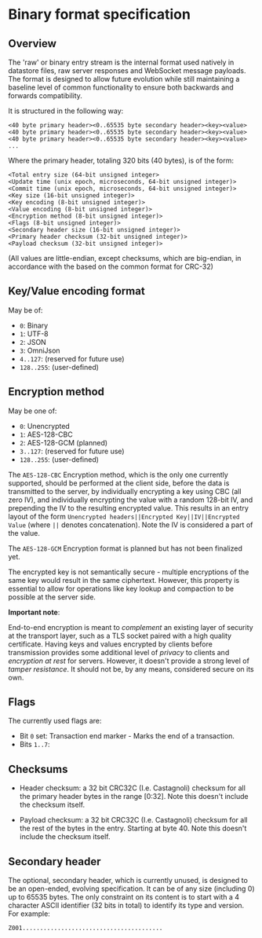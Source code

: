 # Binary format specification

## Overview

The 'raw' or binary entry stream is the internal format used natively in datastore files, raw server responses and WebSocket message payloads. The format is designed to allow future evolution while still maintaining a baseline level of common functionality to ensure both backwards and forwards compatibility.

It is structured in the following way:
```
<40 byte primary header><0..65535 byte secondary header><key><value>
<40 byte primary header><0..65535 byte secondary header><key><value>
<40 byte primary header><0..65535 byte secondary header><key><value>
...
```
Where the primary header, totaling 320 bits (40 bytes), is of the form:

```
<Total entry size (64-bit unsigned integer>
<Update time (unix epoch, microseconds, 64-bit unsigned integer)>
<Commit time (unix epoch, microseconds, 64-bit unsigned integer)>
<Key size (16-bit unsigned integer)>
<Key encoding (8-bit unsigned integer)>
<Value encoding (8-bit unsigned integer)>
<Encryption method (8-bit unsigned integer)>
<Flags (8-bit unsigned integer)>
<Secondary header size (16-bit unsigned integer)>
<Primary header checksum (32-bit unsigned integer)>
<Payload checksum (32-bit unsigned integer)>
```

(All values are little-endian, except checksums, which are big-endian, in accordance with the based on the common format for CRC-32)

## Key/Value encoding format

May be of:

* `0`: Binary
* `1`: UTF-8
* `2`: JSON
* `3`: OmniJson
* `4..127`: (reserved for future use)
* `128..255`: (user-defined)

## Encryption method

May be one of:

* `0`: Unencrypted
* `1`: AES-128-CBC
* `2`: AES-128-GCM (planned)
* `3..127`: (reserved for future use)
* `128..255`: (user-defined)

The `AES-128-CBC` Encryption method, which is the only one currently supported, should be performed at the client side, before the data is transmitted to the server, by individually encrypting a key using CBC (all zero IV), and individually encrypting the value with a random 128-bit IV, and prepending the IV to the resulting encrypted value. This results in an entry layout of the form `Unencrypted headers||Encrypted Key||IV||Encrypted Value` (where `||` denotes concatenation). Note the IV is considered a part of the value.

The `AES-128-GCM` Encryption format is planned but has not been finalized yet.

The encrypted key is not semantically secure - multiple encryptions of the same key would result in the same ciphertext. However, this property is essential to allow for operations like key lookup and compaction to be possible at the server side.

**Important note**:

End-to-end encryption is meant to _complement_ an existing layer of security at the transport layer, such as a TLS socket paired with a high quality certificate. Having keys and values encrypted by clients before transmission provides some additional level of _privacy_ to clients and _encryption at rest_ for servers. However, it doesn't provide a strong level of _tamper resistance_. It should not be, by any means, considered secure on its own.

## Flags

The currently used flags are:

* Bit `0` set: Transaction end marker - Marks the end of a transaction.
* Bits `1..7`: <reserved>

## Checksums

* Header checksum: a 32 bit CRC32C (I.e. Castagnoli) checksum for all the primary header bytes in the range [0:32]. Note this doesn't include the checksum itself.

* Payload checksum: a 32 bit CRC32C (I.e. Castagnoli) checksum for all the rest of the bytes in the entry. Starting at byte 40. Note this doesn't include the checksum itself.

## Secondary header

The optional, secondary header, which is currently unused, is designed to be an open-ended, evolving specification. It can be of any size (including 0) up to 65535 bytes. The only constraint on its content is to start with a 4 character ASCII identifier (32 bits in total) to identify its type and version. For example:

```
Z001........................................
```

